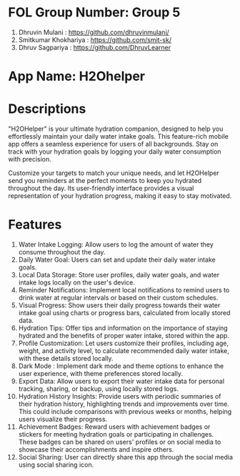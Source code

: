 # FOL Group Number: Group 5
1. Dhruvin Mulani : https://github.com/dhruvinmulani/
2. Smitkumar Khokhariya : https://github.com/smit-sk/
3. Dhruv Sagpariya : https://github.com/DhruvLearner 

# App Name: H2Ohelper

# Descriptions
"H2OHelper" is your ultimate hydration companion, designed to help you effortlessly maintain your daily water intake goals. This feature-rich mobile app offers a seamless experience for users of all backgrounds. Stay on track with your hydration goals by logging your daily water consumption with precision.

Customize your targets to match your unique needs, and let H2OHelper send you reminders at the perfect moments to keep you hydrated throughout the day. Its user-friendly interface provides a visual representation of your hydration progress, making it easy to stay motivated.

# Features
1. Water Intake Logging: Allow users to log the amount of water they consume throughout the day.
2. Daily Water Goal: Users can set and update their daily water intake goals.
3. Local Data Storage: Store user profiles, daily water goals, and water intake logs locally on the user's device.
4. Reminder Notifications: Implement local notifications to remind users to drink water at regular intervals or based on their custom schedules.
5. Visual Progress: Show users their daily progress towards their water intake goal using charts or progress bars, calculated from locally stored data.
6. Hydration Tips: Offer tips and information on the importance of staying hydrated and the benefits of proper water intake, stored within the app.
7. Profile Customization: Let users customize their profiles, including age, weight, and activity level, to calculate recommended daily water intake, with these details stored locally.
8. Dark Mode : Implement dark mode and theme options to enhance the user experience, with theme preferences stored locally.
9. Export Data: Allow users to export their water intake data for personal tracking, sharing, or backup, using locally stored logs.
10. Hydration History Insights: Provide users with periodic summaries of their hydration history, highlighting trends and improvements over time. This could include comparisons with previous weeks or months, helping users visualize their progress.
11. Achievement Badges: Reward users with achievement badges or stickers for meeting hydration goals or participating in challenges. These badges can be shared on users' profiles or on social media to showcase their accomplishments and inspire others.
12. Social Sharing: User can directly share this app through the social media using social sharing icon.
